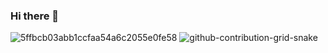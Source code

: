 ### Hi there 👋
![5ffbcb03abb1ccfaa54a6c2055e0fe58](https://github.com/Bebra1919/Bebra1919/assets/142878630/c439285f-3e55-494f-ad5d-b0b0200e3421)
![github-contribution-grid-snake](https://github.com/UdalovDA/UdalovDA/assets/144095529/68d7470c-8cef-4a75-920f-6dea2238dbed)
<!--
**Bebra1919/Bebra1919** is a ✨ _special_ ✨ repository because its `README.md` (this file) appears on your GitHub profile.

Here are some ideas to get you started:

- 🔭 I’m currently working on ...
- 🌱 I’m currently learning ...
- 👯 I’m looking to collaborate on ...
- 🤔 I’m looking for help with ...
- 💬 Ask me about ...
- 📫 How to reach me: ...
- 😄 Pronouns: ...
- ⚡ Fun fact: ...
-->
